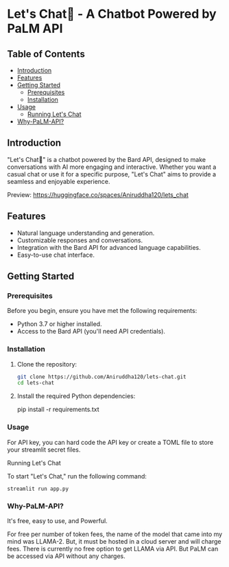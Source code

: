 # Let's Chat💬 - A Chatbot Powered by PaLM API

## Table of Contents
- [Introduction](#introduction)
- [Features](#features)
- [Getting Started](#getting-started)
  - [Prerequisites](#prerequisites)
  - [Installation](#installation)
- [Usage](#usage)
  - [Running Let's Chat](#running-lets-chat)
- [Why-PaLM-API?](#Why-PaLM-API?)

## Introduction

"Let's Chat💬" is a chatbot powered by the Bard API, designed to make conversations with AI more engaging and interactive. Whether you want a casual chat or use it for a specific purpose, "Let's Chat" aims to provide a seamless and enjoyable experience.

Preview: https://huggingface.co/spaces/Aniruddha120/lets_chat

## Features

- Natural language understanding and generation.
- Customizable responses and conversations.
- Integration with the Bard API for advanced language capabilities.
- Easy-to-use chat interface.

## Getting Started

### Prerequisites

Before you begin, ensure you have met the following requirements:

- Python 3.7 or higher installed.
- Access to the Bard API (you'll need API credentials).

### Installation

1. Clone the repository:

   ```sh
   git clone https://github.com/Aniruddha120/lets-chat.git
   cd lets-chat

2. Install the required Python dependencies:

    pip install -r requirements.txt
   
### Usage

For API key, you can hard code the API key or create a TOML file to store your streamlit secret files. 

Running Let's Chat

To start "Let's Chat," run the following command:

    streamlit run app.py

### Why-PaLM-API?

It's free, easy to use, and Powerful.

For free per number of token fees, the name of the model that came into my mind was LLAMA-2. But, it must be hosted in a cloud server and will charge fees. There is currently no free option to get LLAMA via API. But PaLM can be accessed via API without any charges. 
   
